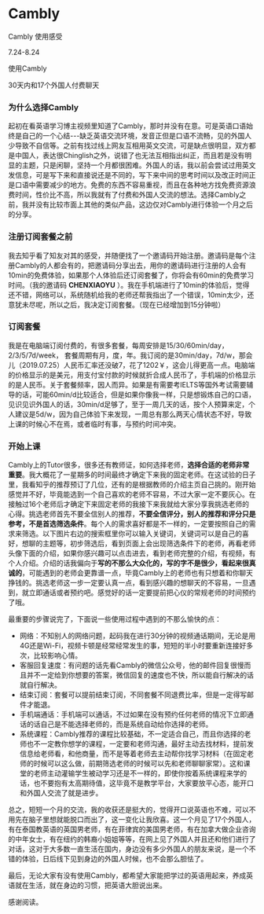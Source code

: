 # Cambly
Cambly 使用感受

7.24-8.24

 使用Cambly

30天内和17个外国人付费聊天

### 为什么选择Cambly

起初在看英语学习博主视频里知道了Cambly，那时并没有在意。可是英语口语始终是自己的一个心结---缺乏英语交流环境，发音正但是口语不流畅，见的外国人少导致不自信等。之前有找过线上网友互相用英文交流，可是缺点很明显，双方都是中国人，表达很Chinglish之外，说错了也无法互相指出纠正，而且若是没有明显的主题，只是闲聊，坚持一个月都很困难。外国人的话，我以前会尝试过用英文发信息，可是写下来和直接说还是不同的，写下来中间的思考时间以及改正时间正是口语中需要减少的地方。免费的东西不容易重视，而且在各种地方找免费资源浪费时间，性价比不高，所以我就有了付费和外国人交流的想法。选择Cambly之前，我并没有比较市面上其他的类似产品，这边仅对Cambly进行体验一个月之后的分享。

### 注册订阅套餐之前

我去知乎看了知友对其的感受，并随便找了一个邀请码开始注册。邀请码是每个注册Cambly的人都会有的，把邀请码分享出去，用你的邀请码进行注册的人会有10min的免费体验，如果那个人体验后还订阅套餐了，你将会有60min的免费学习时间。（我的邀请码 **CHENXIAOYU** ）。我在手机端进行了10min的体验后，觉得还不错，网络可以，系统随机给我的老师还帮我指出了一个错误，10min太少，还意犹未尽呢，所以之后，我决定订阅套餐。（现在已经增加到15分钟啦）

### 订阅套餐

我是在电脑端订阅付费的，有很多套餐，每周安排是15/30/60min/day， 2/3/5/7d/week， 套餐周期有月，度，年。我订阅的是30min/day，7d/w，那会儿（2019.07.25）人民币汇率还没破7，花了1202￥，这会儿得更高一点。电脑端的价格显示的是美元，用支付宝付款的时候就折合成人民币了，手机端的价格显示的是人民币。关于套餐频率，因人而异。如果是有需要考IELTS等国外考试需要辅导的话，可能60min/d比较适合，但是如果你像我一样，只是想锻炼自己的口语，见识见识外国人的话，30min/d足够了，至于一周几天的话，按个人预算来定，个人建议是5d/w，因为自己体验下来发现，一周总有那么两天心情状态不好，导致上课的时候心不在焉，或者临时有事，与预约时间冲突。

### 开始上课

Cambly上的Tutor很多，很多还有教师证，如何选择老师，**选择合适的老师非常重要**。我大概花了一星期多的时间最终才确定下来我的固定老师。在这试验的日子里，我看知乎的推荐预订了几位，还有的是根据教师的介绍主页自己挑的。刚开始感觉并不好，毕竟能选到一个自己喜欢的老师不容易，不过大家一定不要灰心。在接触过16个老师后才确定下来固定老师的我接下来我就给大家分享我挑选老师的心得。挑选老师首先不要全信别人的推荐，**不要全信评分，别人的推荐和评分只是参考，不是首选筛选条件**。每个人的需求喜好都是不一样的，一定要按照自己的需求来筛选。以下图片右边的搜索框里你可以输入关键词，关键词可以是自己的喜好，想聊的主题等，初步筛选后，看到页面上会出现筛选条件下的老师，再看老师头像下面的介绍，如果你感兴趣可以点击进去，看到老师完整的介绍，有视频，有个人介绍。介绍的话我偏向于**写的不那么大众化的，写的字不是很少，看起来很真诚的**，可能遇到的老师会更靠谱一点，毕竟Cambly上的老师也有只想着和你聊天挣钱的。挑选老师这一步一定要认真一点，看到感兴趣的想聊天的不容易，一旦遇到，就立即通话或者预约吧。感觉好的话一定要提前把心仪的常规老师的时间预约了哦。

最重要的步骤说完了，下面说一些使用过程中遇到的不那么愉快的点：

* 网络：不知别人的网络问题，起码我在进行30分钟的视频通话期间，无论是用4G还是Wi-Fi，视频卡顿是经常经常发生的事，短短的半小时要重新连接好多次，比较影响心情。
* 客服回复速度：有问题的话先看Cambly的微信公众号，他的邮件回复很慢而且并不一定给到你想要的答案，微信回复的速度也不快，所以能自行解决的话就自行解决。
* 结束订阅：套餐可以提前结束订阅，不同套餐不同退费比率，但是一定得写邮件才能退。
* 手机端通话：手机端可以通话，不过如果在没有预约任何老师的情况下立即通话的话自己是不能选择老师的，而是系统自动给你选择的老师。
* 系统课程：Cambly推荐的课程比较基础，不一定适合自己，而且你选择的老师也不一定教你想学的课程，一定要和老师沟通，最好主动去找材料，提前发信息给老师看，和他商量，而不是等着老师去主动帮你找学习材料（在固定老师的时候可以这么做，前期筛选老师的时候可以先和老师聊聊家常）。这和课堂的老师主动灌输学生被动学习还是不一样的，即使你按着系统课程来学的话，也不要抱有太高期待值，这毕竟不是教学平台，大家要放平心态，能开口和外国人交流了就是进步。

总之，短短一个月的交流，我的收获还是挺大的，觉得开口说英语也不难，可以不用先在脑子里想就能脱口而出了，这一变化让我欣喜。这一个月见了17个外国人，有在泰国教英语的英国男老师，有在菲律宾的美国男老师，有在加拿大做企业咨询的中年女士，有在纽约的韩裔小姐姐等等，在网上见了外国人并且还和他们进行了对话，这对于大多数一直生活在国内，身边没有多少外国人的朋友来说，是一个不错的体验，日后线下见到身边的外国人时候，也不会那么胆怯了。

 最后，无论大家有没有使用Cambly，都希望大家能把学过的英语用起来，养成英语就在生活，就在身边的习惯，把英语大胆说出来。

 感谢阅读。    
